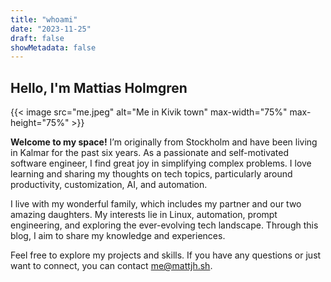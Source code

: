```yaml
---
title: "whoami"
date: "2023-11-25"
draft: false
showMetadata: false
---
```


## Hello, I'm Mattias Holmgren

{{< image src="me.jpeg" alt="Me in Kivik town" max-width="75%" max-height="75%" >}}

**Welcome to my space!** I’m originally from Stockholm and have been living in Kalmar for the past six years. As a passionate and self-motivated software engineer, I find great joy in simplifying complex problems. I love learning and sharing my thoughts on tech topics, particularly around productivity, customization, AI, and automation.

I live with my wonderful family, which includes my partner and our two amazing daughters. My interests lie in Linux, automation, prompt engineering, and exploring the ever-evolving tech landscape. Through this blog, I aim to share my knowledge and experiences.

Feel free to explore my projects and skills. If you have any questions or just want to connect, you can contact [me@mattjh.sh](mailto:me@mattjh.sh).
